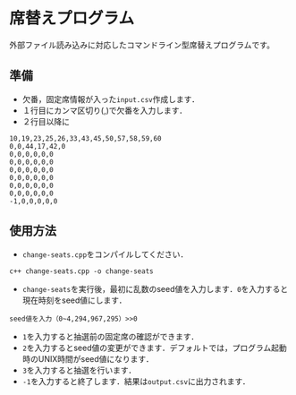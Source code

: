 # 席替えプログラム

外部ファイル読み込みに対応したコマンドライン型席替えプログラムです。

## 準備
- 欠番，固定席情報が入った`input.csv`作成します．
- １行目にカンマ区切り(,)で欠番を入力します．
- ２行目以降に
```
10,19,23,25,26,33,43,45,50,57,58,59,60
0,0,44,17,42,0
0,0,0,0,0,0
0,0,0,0,0,0
0,0,0,0,0,0
0,0,0,0,0,0
0,0,0,0,0,0
0,0,0,0,0,0
-1,0,0,0,0,0
```

## 使用方法
- `change-seats.cpp`をコンパイルしてください．
```
c++ change-seats.cpp -o change-seats
```
- `change-seats`を実行後，最初に乱数のseed値を入力します．`0`を入力すると現在時刻をseed値にします．
```
seed値を入力（0~4,294,967,295）>>0
```
- `1`を入力すると抽選前の固定席の確認ができます．
- `2`を入力するとseed値の変更ができます．デフォルトでは，プログラム起動時のUNIX時間がseed値になります．
- `3`を入力すると抽選を行います．
- `-1`を入力すると終了します．結果は`output.csv`に出力されます．
